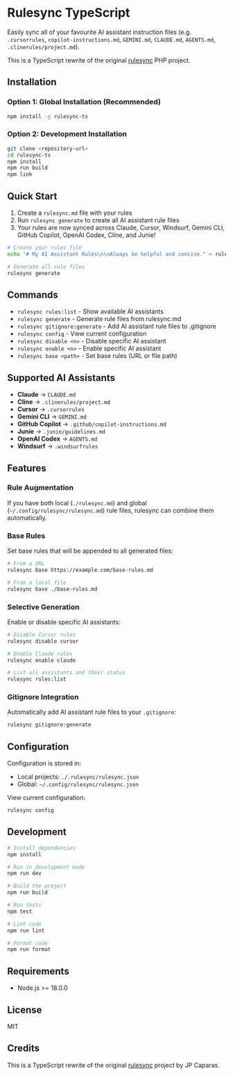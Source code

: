 # Rulesync TypeScript

Easily sync all of your favourite AI assistant instruction files (e.g. `.cursorrules`, `copilot-instructions.md`, `GEMINI.md`, `CLAUDE.md`, `AGENTS.md`, `.clinerules/project.md`).

This is a TypeScript rewrite of the original [rulesync](https://github.com/jpcaparas/rulesync) PHP project.

## Installation

### Option 1: Global Installation (Recommended)

```bash
npm install -g rulesync-ts
```

### Option 2: Development Installation

```bash
git clone <repository-url>
cd rulesync-ts
npm install
npm run build
npm link
```

## Quick Start

1. Create a `rulesync.md` file with your rules
2. Run `rulesync generate` to create all AI assistant rule files
3. Your rules are now synced across Claude, Cursor, Windsurf, Gemini CLI, GitHub Copilot, OpenAI Codex, Cline, and Junie!

```bash
# Create your rules file
echo "# My AI Assistant Rules\n\nAlways be helpful and concise." > rulesync.md

# Generate all rule files
rulesync generate
```

## Commands

- `rulesync rules:list` - Show available AI assistants
- `rulesync generate` - Generate rule files from rulesync.md
- `rulesync gitignore:generate` - Add AI assistant rule files to .gitignore
- `rulesync config` - View current configuration
- `rulesync disable <n>` - Disable specific AI assistant
- `rulesync enable <n>` - Enable specific AI assistant
- `rulesync base <path>` - Set base rules (URL or file path)

## Supported AI Assistants

- **Claude** → `CLAUDE.md`
- **Cline** → `.clinerules/project.md`
- **Cursor** → `.cursorrules`
- **Gemini CLI** → `GEMINI.md`
- **GitHub Copilot** → `.github/copilot-instructions.md`
- **Junie** → `.junie/guidelines.md`
- **OpenAI Codex** → `AGENTS.md`
- **Windsurf** → `.windsurfrules`

## Features

### Rule Augmentation

If you have both local (`./rulesync.md`) and global (`~/.config/rulesync/rulesync.md`) rule files, rulesync can combine them automatically.

### Base Rules

Set base rules that will be appended to all generated files:

```bash
# From a URL
rulesync base https://example.com/base-rules.md

# From a local file
rulesync base ./base-rules.md
```

### Selective Generation

Enable or disable specific AI assistants:

```bash
# Disable Cursor rules
rulesync disable cursor

# Enable Claude rules
rulesync enable claude

# List all assistants and their status
rulesync rules:list
```

### Gitignore Integration

Automatically add AI assistant rule files to your `.gitignore`:

```bash
rulesync gitignore:generate
```

## Configuration

Configuration is stored in:
- Local projects: `./.rulesync/rulesync.json`
- Global: `~/.config/rulesync/rulesync.json`

View current configuration:

```bash
rulesync config
```

## Development

```bash
# Install dependencies
npm install

# Run in development mode
npm run dev

# Build the project
npm run build

# Run tests
npm test

# Lint code
npm run lint

# Format code
npm run format
```

## Requirements

- Node.js >= 18.0.0

## License

MIT

## Credits

This is a TypeScript rewrite of the original [rulesync](https://github.com/jpcaparas/rulesync) project by JP Caparas.

